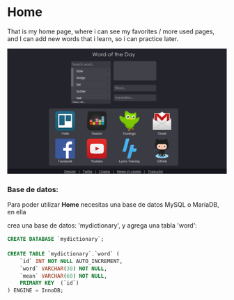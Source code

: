 # Home

That is my home page, where i can see my favorites / more used pages, and I can add new words that i learn, so i can practice later.

![](/images/capture.png)



### Base de datos:

Para poder utilizar **Home** necesitas una base de datos MySQL o MariaDB, en ella

crea una base de datos: 'mydictionary', y agrega una tabla 'word':

``` sql
CREATE DATABASE `mydictionary`;

CREATE TABLE `mydictionary`.`word` (
    `id` INT NOT NULL AUTO_INCREMENT,
    `word` VARCHAR(30) NOT NULL,
    `mean` VARCHAR(60) NOT NULL,
    PRIMARY KEY  (`id`)
) ENGINE = InnoDB;

```





